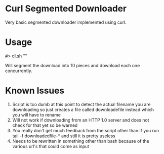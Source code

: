 # Curl Segmented Downloader

Very basic segmented downloader implemented using curl.

# Usage

#> dl.sh "<someurl>"

Will segment the download into 10 pieces and download each one concurrently.


# Known Issues

1. Script is too dumb at this point to detect the actual filename you are downloading so just creates a file called downloadefile instead which you will have to rename
2. Will not work if downloading from an HTTP 1.0 server and does not check for that yet so be warned
3. You really don't get much feedback from the script other than if you run tail -f downloadedfile-* and still it is pretty useless
4. Needs to be rewritten in something other than bash because of the various url's that could come as input
